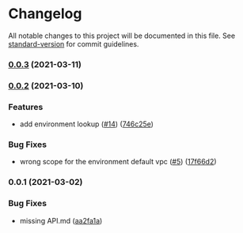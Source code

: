 # Changelog

All notable changes to this project will be documented in this file. See [standard-version](https://github.com/conventional-changelog/standard-version) for commit guidelines.

### [0.0.3](https://github.com/wheatstalk/web-carver/compare/v0.0.2...v0.0.3) (2021-03-11)

### [0.0.2](https://github.com/wheatstalk/web-carver/compare/v0.0.1...v0.0.2) (2021-03-10)


### Features

* add environment lookup ([#14](https://github.com/wheatstalk/web-carver/issues/14)) ([746c25e](https://github.com/wheatstalk/web-carver/commit/746c25e6d6e4314aabb664560b48084da403c990))


### Bug Fixes

* wrong scope for the environment default vpc ([#5](https://github.com/wheatstalk/web-carver/issues/5)) ([17f66d2](https://github.com/wheatstalk/web-carver/commit/17f66d2c2636436fe5b76871727dcc5b53489297))

### 0.0.1 (2021-03-02)


### Bug Fixes

* missing API.md ([aa2fa1a](https://github.com/wheatstalk/web-carver/commit/aa2fa1a02be9d21fd5cccd77c52bc719d679ecf8))

